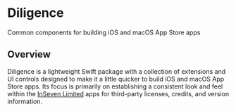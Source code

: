 # Diligence

Common components for building iOS and macOS App Store apps

## Overview

Diligence is a lightweight Swift package with a collection of extensions and UI controls designed to make it a little quicker to build iOS and macOS App Store apps. Its focus is primarily on establishing a consistent look and feel within the [InSeven Limited](https://github.com/inseven) apps for third-party licenses, credits, and version information.

